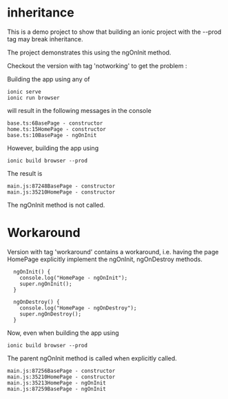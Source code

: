# inheritance

This is a demo project to show that building an  ionic project with the --prod tag may break inheritance.

The project demonstrates this using the ngOnInit method.

Checkout the version with tag 'notworking' to get the problem : 

Building the app using any of 
```
ionic serve
ionic run browser
```
will result in the following messages in the console
```
base.ts:6BasePage - constructor
home.ts:15HomePage - constructor
base.ts:10BasePage - ngOnInit
```
However, building the app using
```
ionic build browser --prod
```

The result is 
```
main.js:87248BasePage - constructor
main.js:35210HomePage - constructor
```

The ngOnInit method is not called.

# Workaround

Version with tag 'workaround' contains a workaround, i.e. having the page HomePage explicitly implement the ngOnInit, ngOnDestroy methods.

```
  ngOnInit() {
    console.log("HomePage - ngOnInit");
    super.ngOnInit();
  }

  ngOnDestroy() {
    console.log("HomePage - ngOnDestroy");
    super.ngOnDestroy();
  }
```

Now, even when building the app using
```
ionic build browser --prod
```

The parent ngOnInit method is called when explicitly called.

```
main.js:87256BasePage - constructor
main.js:35210HomePage - constructor
main.js:35213HomePage - ngOnInit
main.js:87259BasePage - ngOnInit
```



